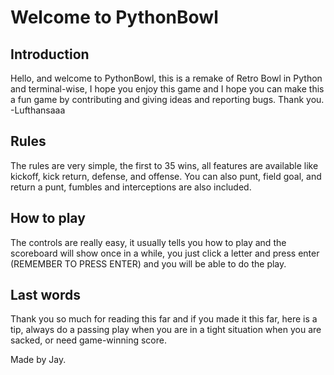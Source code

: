 # Welcome to PythonBowl
## Introduction
Hello, and welcome to PythonBowl, this is a remake of Retro Bowl in Python and terminal-wise, I hope you enjoy this game and I hope you can make this a fun game by contributing and giving ideas and reporting bugs. Thank you. -Lufthansaaa

## Rules
The rules are very simple, the first to 35 wins, all features are available like kickoff, kick return, defense, and offense. You can also punt, field goal, and return a punt, fumbles and interceptions are also included.

## How to play
The controls are really easy, it usually tells you how to play and the scoreboard will show once in a while, you just click a letter and press enter (REMEMBER TO PRESS ENTER) and you will be able to do the play.

## Last words
Thank you so much for reading this far and if you made it this far, here is a tip, always do a passing play when you are in a tight situation when you are sacked, or need game-winning score.

Made by Jay.
